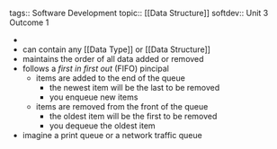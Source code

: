 tags:: Software Development
topic:: [[Data Structure]]
softdev:: Unit 3 Outcome 1

-
- can contain any [[Data Type]] or [[Data Structure]]
- maintains the order of all data added or removed
- follows a *first in first out* (FIFO) pincipal
	- items are added to the end of the queue
		- the newest item will be the last to be removed
		- you enqueue new items
	- items are removed from the front of the queue
		- the oldest item will be the first to be removed
		- you dequeue the oldest item
- imagine a print queue or a network traffic queue